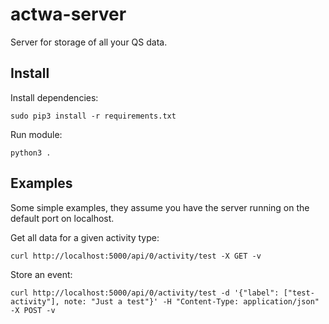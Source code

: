 actwa-server
============

Server for storage of all your QS data.

## Install

Install dependencies:

    sudo pip3 install -r requirements.txt

Run module:

    python3 .


## Examples

Some simple examples, they assume you have the server running on the default port on localhost.


Get all data for a given activity type:

    curl http://localhost:5000/api/0/activity/test -X GET -v


Store an event: 

    curl http://localhost:5000/api/0/activity/test -d '{"label": ["test-activity"], note: "Just a test"}' -H "Content-Type: application/json" -X POST -v


